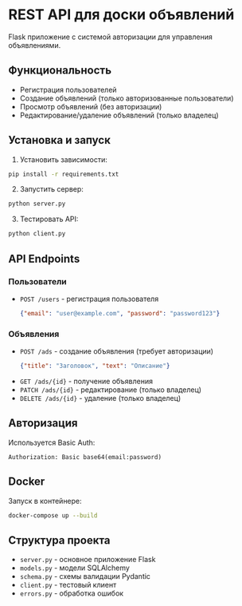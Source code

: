 # REST API для доски объявлений

Flask приложение с системой авторизации для управления объявлениями.

## Функциональность

- Регистрация пользователей
- Создание объявлений (только авторизованные пользователи)
- Просмотр объявлений (без авторизации)
- Редактирование/удаление объявлений (только владелец)

## Установка и запуск

1. Установить зависимости:
```bash
pip install -r requirements.txt
```

2. Запустить сервер:
```bash
python server.py
```

3. Тестировать API:
```bash
python client.py
```

## API Endpoints

### Пользователи
- `POST /users` - регистрация пользователя
  ```json
  {"email": "user@example.com", "password": "password123"}
  ```

### Объявления
- `POST /ads` - создание объявления (требует авторизации)
  ```json
  {"title": "Заголовок", "text": "Описание"}
  ```
- `GET /ads/{id}` - получение объявления
- `PATCH /ads/{id}` - редактирование (только владелец)
- `DELETE /ads/{id}` - удаление (только владелец)

## Авторизация

Используется Basic Auth:
```
Authorization: Basic base64(email:password)
```

## Docker

Запуск в контейнере:
```bash
docker-compose up --build
```

## Структура проекта

- `server.py` - основное приложение Flask
- `models.py` - модели SQLAlchemy
- `schema.py` - схемы валидации Pydantic
- `client.py` - тестовый клиент
- `errors.py` - обработка ошибок